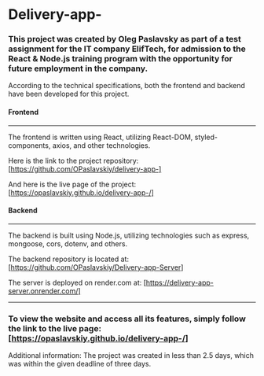 # Delivery-app-

### This project was created by Oleg Paslavsky as part of a test assignment for the IT company ElifTech, for admission to the React & Node.js training program with the opportunity for future employment in the company.

According to the technical specifications, both the frontend and backend have been developed for this project.

#### Frontend

---

The frontend is written using React, utilizing React-DOM, styled-components, axios, and other technologies.

Here is the link to the project repository: [https://github.com/OPaslavskiy/delivery-app-]

And here is the live page of the project: [https://opaslavskiy.github.io/delivery-app-/]

#### Backend

---

The backend is built using Node.js, utilizing technologies such as express, mongoose, cors, dotenv, and others.

The backend repository is located at: [https://github.com/OPaslavskiy/Delivery-app-Server]

The server is deployed on render.com at: [https://delivery-app-server.onrender.com/]

---

### To view the website and access all its features, simply follow the link to the live page: [https://opaslavskiy.github.io/delivery-app-/]

Additional information: The project was created in less than 2.5 days, which was within the given deadline of three days.
